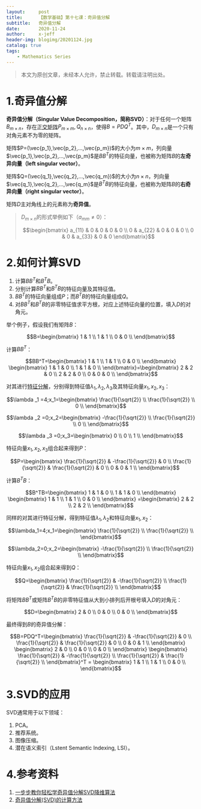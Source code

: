 ```yaml
---
layout:     post
title:      【数学基础】第十七课：奇异值分解
subtitle:   奇异值分解
date:       2020-11-24
author:     x-jeff
header-img: blogimg/20201124.jpg
catalog: true
tags:
    - Mathematics Series
---  
```

>本文为原创文章，未经本人允许，禁止转载。转载请注明出处。

# 1.奇异值分解

**奇异值分解（Singular Value Decomposition，简称SVD）**：对于任何一个矩阵$B_{m\times n}$，存在[正交矩阵](http://shichaoxin.com/2020/08/12/数学基础-第十五课-矩阵的相似变换和相合变换/#3正交相似变换)$P_{m\times m},Q_{n\times n}$，使得$B=PDQ^T$。其中，$D_{m\times n}$是一个只有对角元素不为零的矩阵。

矩阵$P=(\vec{p_1},\vec{p_2},...,\vec{p_m})$的大小为$m\times m$，列向量$\vec{p_1},\vec{p_2},...,\vec{p_m}$是$BB^T$的特征向量，也被称为矩阵$B$的**左奇异向量（left singular vector）**。

矩阵$Q=(\vec{q_1},\vec{q_2},...,\vec{q_m})$的大小为$n\times n$，列向量$\vec{q_1},\vec{q_2},...,\vec{q_m}$是$B^TB$的特征向量，也被称为矩阵$B$的**右奇异向量（right singular vector）**。

矩阵$D$主对角线上的元素称为**奇异值**。

>$D_{m\times n}$的形式举例如下（$a_{mm}\neq 0$）：
>
>$$\begin{bmatrix} a_{11} & 0 & 0 & 0 & 0 \\ 0 & a_{22} & 0 & 0 & 0 \\ 0 & 0 & a_{33} & 0 & 0 \end{bmatrix}$$

# 2.如何计算SVD

1. 计算$BB^T$和$B^TB$。
2. 分别计算$BB^T$和$B^TB$的特征向量及其特征值。
3. $BB^T$的特征向量组成$P$；而$B^TB$的特征向量组成$Q$。
4. 对$BB^T$和$B^TB$的非零特征值求平方根，对应上述特征向量的位置，填入$D$的对角元。

举个例子，假设我们有矩阵$B$：

$$B=\begin{bmatrix} 1 & 1 \\ 1 & 1 \\ 0 & 0 \\ \end{bmatrix}$$

计算$BB^T$：

$$BB^T=\begin{bmatrix} 1 & 1 \\ 1 & 1 \\ 0 & 0 \\ \end{bmatrix}  \begin{bmatrix} 1 & 1 & 0 \\ 1 & 1 & 0 \\ \end{bmatrix}=\begin{bmatrix} 2 & 2 & 0 \\ 2 & 2 & 0 \\ 0 & 0 & 0 \\ \end{bmatrix}$$

对其进行[特征分解](http://shichaoxin.com/2020/08/12/数学基础-第十五课-矩阵的相似变换和相合变换/#121矩阵的特征值和特征向量)，分别得到特征值$\lambda_1,\lambda_2,\lambda_3$及其特征向量$x_1,x_2,x_3$：

$$\lambda _1 =4;x_1=\begin{bmatrix} \frac{1}{\sqrt{2}} \\ \frac{1}{\sqrt{2}} \\ 0 \\ \end{bmatrix}$$

$$\lambda _2 =0;x_2=\begin{bmatrix} -\frac{1}{\sqrt{2}} \\ \frac{1}{\sqrt{2}} \\ 0 \\ \end{bmatrix}$$

$$\lambda _3 =0;x_3=\begin{bmatrix} 0 \\ 0 \\ 1 \\ \end{bmatrix}$$

特征向量$x_1,x_2,x_3$组合起来得到$P$：

$$P=\begin{bmatrix} \frac{1}{\sqrt{2}} & -\frac{1}{\sqrt{2}} & 0 \\ \frac{1}{\sqrt{2}} & \frac{1}{\sqrt{2}} & 0 \\ 0 & 0 & 1 \\ \end{bmatrix}$$

计算$B^TB$：

$$B^TB=\begin{bmatrix} 1 & 1 & 0 \\ 1 & 1 & 0 \\ \end{bmatrix} \begin{bmatrix} 1 & 1 \\ 1 & 1 \\ 0 & 0 \\ \end{bmatrix} =\begin{bmatrix} 2 & 2 \\ 2 & 2 \\ \end{bmatrix}$$

同样的对其进行特征分解，得到特征值$\lambda_1,\lambda_2$和特征向量$x_1,x_2$：

$$\lambda_1=4;x_1=\begin{bmatrix} \frac{1}{\sqrt{2}} \\ \frac{1}{\sqrt{2}} \\ \end{bmatrix}$$

$$\lambda_2=0;x_2=\begin{bmatrix} -\frac{1}{\sqrt{2}} \\ \frac{1}{\sqrt{2}} \\ \end{bmatrix}$$

特征向量$x_1,x_2$组合起来得到$Q$：

$$Q=\begin{bmatrix} \frac{1}{\sqrt{2}} & -\frac{1}{\sqrt{2}} \\ \frac{1}{\sqrt{2}} & \frac{1}{\sqrt{2}} \\ \end{bmatrix}$$

将矩阵$BB^T$或矩阵$B^TB$的非零特征值从大到小排列后开根号填入$D$的对角元：

$$D=\begin{bmatrix} 2 & 0 \\ 0 & 0 \\ 0 & 0 \\ \end{bmatrix}$$

最终得到$B$的奇异值分解：

$$B=PDQ^T=\begin{bmatrix} \frac{1}{\sqrt{2}} & -\frac{1}{\sqrt{2}} & 0 \\ \frac{1}{\sqrt{2}} & \frac{1}{\sqrt{2}} & 0 \\ 0 & 0 & 1 \\ \end{bmatrix} \begin{bmatrix} 2 & 0 \\ 0 & 0 \\ 0 & 0 \\ \end{bmatrix} \begin{bmatrix} \frac{1}{\sqrt{2}} & -\frac{1}{\sqrt{2}} \\ \frac{1}{\sqrt{2}} & \frac{1}{\sqrt{2}} \\ \end{bmatrix}^T = \begin{bmatrix} 1 & 1 \\ 1 & 1 \\ 0 & 0 \\ \end{bmatrix}$$

# 3.SVD的应用

SVD通常用于以下领域：

1. PCA。
2. 推荐系统。
3. 图像压缩。
4. 潜在语义索引（Lstent Semantic Indexing, LSI）。

# 4.参考资料

1. [一步步教你轻松学奇异值分解SVD降维算法](https://bainingchao.github.io/2018/10/11/%E4%B8%80%E6%AD%A5%E6%AD%A5%E6%95%99%E4%BD%A0%E8%BD%BB%E6%9D%BE%E5%AD%A6%E5%A5%87%E5%BC%82%E5%80%BC%E5%88%86%E8%A7%A3SVD%E9%99%8D%E7%BB%B4%E7%AE%97%E6%B3%95/)
2. [奇异值分解(SVD)的计算方法](https://byjiang.com/2017/11/18/SVD/)